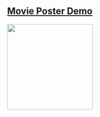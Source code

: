 <div class="card" style="width: 18rem;">
  <h2><a href="https://alanv73.github.io/movieposter/" target="_blank">Movie Poster Demo</a></h2>
  <a href="https://alanv73.github.io/movieposter/" class="card-img-top">
    <img src="https://alanv73.github.io/img/movie_poster.png" width="200">
  </a>
</div>
